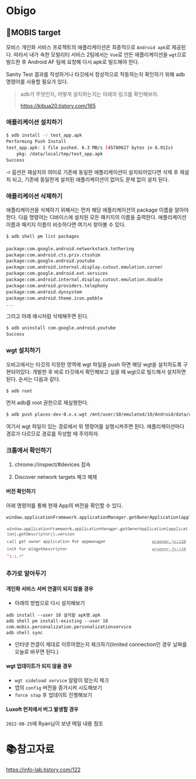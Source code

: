# Obigo

## 🚗MOBIS target

모비스 개인화 서비스 프로젝트의 애플리케이션은 최종적으로 `Android apk`로 제공된다. 따라서 내가 속한 모빌리티 서비스 2팀에서는 `Vue`로 만든 애플리케이션을 `wgt`으로 빌드한 후  Android AF 팀에 요청해 다시 apk로 빌드해야 한다.

Sanity Test 결과를 작성하거나 타깃에서 정상적으로 작동하는지 확인하기 위해 adb 명령어를 사용할 필요가 있다.

> adb가 무엇인지, 어떻게 설치하는지는 아래의 링크를 확인해보자.
>
> https://kibua20.tistory.com/165

### 애플리케이션 설치하기

```bash
$ adb install -r test_app.apk
Performing Push Install
test_app.apk: 1 file pushed. 6.3 MB/s (45780627 bytes in 6.912s)
	pkg: /data/local/tmp/test_app.apk
Success
```

-r 옵션은 재설치의 의미로 기존에 동일한 애플리케이션이 설치되어있다면 삭제 후 재설치 되고, 기존에 동일한게 설치된 애플리케이션이 없어도 문제 없이 설치 된다.

### 애플리케이션 삭제하기

애플리케이션을 삭제하기 위해서는 먼저 해당 애플리케이션의 package 이름을 알아야 한다. 다음 명령어는 디바이스에 설치된 모든 패키지의 이름을 출력한다. 애플리케이션 이름과 패키지 이름이 비슷하다면 여기서 찾아볼 수 있다.

```bash
$ adb shell pm list packages

package:com.google.android.networkstack.tethering
package:com.android.cts.priv.ctsshim
package:com.google.android.youtube
package:com.android.internal.display.cutout.emulation.corner
package:com.google.android.ext.services
package:com.android.internal.display.cutout.emulation.double
package:com.android.providers.telephony
package:com.android.dynsystem
package:com.android.theme.icon.pebble
...
```

그리고 아래 예시처럼 삭제해주면 된다.

```bash
$ adb uninstall com.google.android.youtube
Success
```

### wgt 설치하기

오비고에서는 타깃의 지정한 영역에 wgt 파일을 push 하면 해당 wgt을 설치하도록 구현되어있다. 개발한 후 바로 타깃에서 확인해보고 싶을 때 wgt으로 빌드해서 설치하면 된다. 순서는 다음과 같다.

```bash
$ adb root
```

먼저 adb를 root 권한으로 재실행한다.

```bash
$ adb push places-dev-0.x.x.wgt /mnt/user/10/emulated/10/Android/data/com.mobis.personalization.places/files/widgets/1.wgt
```

여기서 wgt 파일이 있는 경로에서 위 명령어를 실행시켜주면 된다. 애플리케이션마다 경로가 다르므로 경로를 작성할 때 주의하자.

### 크롬에서 확인하기

1. chrome://inspect/#devices 접속

2. Discover network targets 체크 해제

#### 버전 확인하기

아래 명령어를 통해 현재 App의 버전을 확인할 수 있다.

```bash
window.applicationFramework.applicationManager.getOwnerApplication(application).getDescriptor().version
```

![image-20220810170750789](md-images/image-20220810170750789.png)	

### 추가로 알아두기

#### 개인화 서비스 서버 연결이 되지 않을 경우

- 아래의 방법으로 다시 설치해보기

```
adb install --user 10 설치할 apk명.apk
adb shell pm install-existing --user 10 com.mobis.personalization.personalizationservice
adb shell sync
```

- 인터넷 연결이 제대로 이루어졌는지 체크하기(limited connection인 경우 날짜를 오늘로 바꾸면 된다.)

#### wgt 업데이트가 되지 않을 경우

- `wgt sideload service` 알람이 떴는지 체크
- 앱의 `config` 버전을 증가시켜 시도해보기
- `force stop` 후 업데이트 진행해보기

#### Luxoft 런처에서 버그 발생할 경우

`2022-08-25`에 Ryan님이 보낸 메일 내용 참조

# :books:참고자료

 https://info-lab.tistory.com/122







